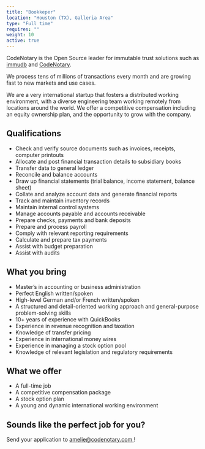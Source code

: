 ```yaml
---
title: "Bookkeper"
location: "Houston (TX), Galleria Area" 
type: "Full time" 
requires: "" 
weight: 10
active: true
---
```


CodeNotary is the Open Source leader for immutable trust solutions such as [immudb](http://www.immudb.io/) and [CodeNotary](http://www.codenotary.io/).

We process tens of millions of transactions every month and are growing fast to new markets and use cases.

We are a very international startup that fosters a distributed working environment, with a diverse engineering team working remotely from locations around the world. We offer a competitive compensation including an equity ownership plan, and the opportunity to grow with the company.

## Qualifications

- Check and verify source documents such as invoices, receipts, computer printouts
- Allocate and post financial transaction details to subsidiary books
- Transfer data to general ledger
- Reconcile and balance accounts
- Draw up financial statements (trial balance, income statement, balance sheet)
- Collate and analyze account data and generate financial reports
- Track and maintain inventory records
- Maintain internal control systems
- Manage accounts payable and accounts receivable
- Prepare checks, payments and bank deposits
- Prepare and process payroll
- Comply with relevant reporting requirements
- Calculate and prepare tax payments
- Assist with budget preparation
- Assist with audits

## What you bring

- Master’s in accounting or business administration
- Perfect English written/spoken
- High-level German and/or French written/spoken
- A structured and detail-oriented working approach and general-purpose problem-solving skills
- 10+ years of experience with QuickBooks
- Experience in revenue recognition and taxation
- Knowledge of transfer pricing
- Experience in international money wires
- Experience in managing a stock option pool
- Knowledge of relevant legislation and regulatory requirements

## What we offer

- A full-time job
- A competitive compensation package
- A stock option plan
- A young and dynamic international working environment 

## Sounds like the perfect job for you?

Send your application to [amelie@codenotary.com ](amelie@codenotary.com )!
